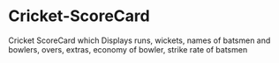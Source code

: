 # Cricket-ScoreCard
Cricket  ScoreCard which Displays runs, wickets, names of batsmen and bowlers, overs, extras, economy of bowler, strike rate of batsmen
